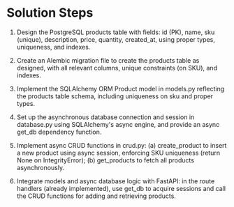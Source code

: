 # Solution Steps

1. Design the PostgreSQL products table with fields: id (PK), name, sku (unique), description, price, quantity, created_at, using proper types, uniqueness, and indexes.

2. Create an Alembic migration file to create the products table as designed, with all relevant columns, unique constraints (on SKU), and indexes.

3. Implement the SQLAlchemy ORM Product model in models.py reflecting the products table schema, including uniqueness on sku and proper types.

4. Set up the asynchronous database connection and session in database.py using SQLAlchemy's async engine, and provide an async get_db dependency function.

5. Implement async CRUD functions in crud.py: (a) create_product to insert a new product using async session, enforcing SKU uniqueness (return None on IntegrityError); (b) get_products to fetch all products asynchronously.

6. Integrate models and async database logic with FastAPI: in the route handlers (already implemented), use get_db to acquire sessions and call the CRUD functions for adding and retrieving products.

